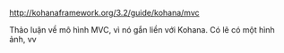 <http://kohanaframework.org/3.2/guide/kohana/mvc>

Thảo luận về mô hình MVC, vì nó gắn liền với Kohana. Có lẽ có một hình ảnh, vv
